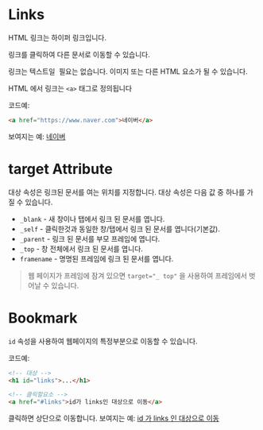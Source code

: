 # Links

HTML 링크는 하이퍼 링크입니다.

링크를 클릭하여 다른 문서로 이동할 수 있습니다.

링크는 텍스트일 ​​ 필요는 없습니다. 이미지 또는 다른 HTML 요소가 될 수 있습니다.

HTML 에서 링크는 `<a>` 태그로 정의됩니다

코드예:

```html
<a href="https://www.naver.com">네이버</a>
```

보여지는 예:
<a href="https://www.naver.com">네이버</a>

# target Attribute

대상 속성은 링크된 문서를 여는 위치를 지정합니다.
대상 속성은 다음 값 중 하나를 가질 수 있습니다.

- `_blank` - 새 창이나 탭에서 링크 된 문서를 엽니다.
- `_self` - 클릭한것과 동일한 창/탭에서 링크 된 문서를 엽니다(기본값).
- `_parent` - 링크 된 문서를 부모 프레임에 엽니다.
- `_top` - 창 전체에서 링크 된 문서를 엽니다.
- `framename` - 명명된 프레임에 링크 된 문서를 엽니다.

> 웹 페이지가 프레임에 잠겨 있으면 `target="_ top"` 을 사용하여 프레임에서 벗어날 수 있습니다.

# Bookmark

`id` 속성을 사용하여 웹페이지의 특정부분으로 이동할 수 있습니다.

코드예:

```html
<!-- 대상 -->
<h1 id="links">...</h1>

<!-- 클릭할요소 -->
<a href="#links">id가 links인 대상으로 이동</a>
```

클릭하면 상단으로 이동합니다.
보여지는 예:
<a href="#links">id 가 links 인 대상으로 이동</a>
